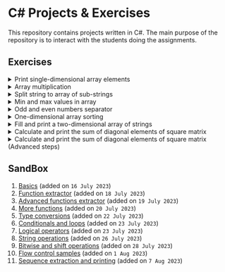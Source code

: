 # C# Projects & Exercises

This repository contains projects written in C#. The main purpose of the repository is to interact with the students doing the assignments.

## Exercises

<details><summary>Print single-dimensional array elements</summary>

---

Task id: `LSP-2`

You have an array:

````c#
int[] myArray = {1, -20, 23, -4, 8, -91, 0, 77, -4, 43, 11, -91};
````

* Loop through all elements of this array and print only numbers greater than 0.
* Solve this task using `for` loop, `while` loop and `do-while` loop.
* For every implementation (`for`-loop, `while` loop and `do-while` loop) create separate function (method) and call it accordingly.

[Implement this task in a console project](Tutorials/CreateConsoleProject.md)

---

</details>

<details><summary>Array multiplication</summary>

---

Task id: `LSP-3`

Write a function that takes two arguments, `firstArray` and `secondArray`. 

`firstArray` and `secondArray` are arrays of integers. 

The function must return an array where each element is the product of the indexed elements of `firstArray` and `secondArray`.

For example:

For initial arrays

```c#
    int[] firstArray = { 21, 5, -3, 4, 6, 131, 7, -27, -4, 93, -1, -91 };
    int[] secondArray = { 3, 82, 6, 2, -9, 6, 14, 7, 3, 0, 90, -2 };
```	

The result array should equal to 

```c#
{ 63, 410, -18, 8, -54, 786, 98, -189, -12, 0, -90, 182 }
```

[Implement this task in a console project](Tutorials/CreateConsoleProject.md)

---

</details>

<details><summary>Split string to array of sub-strings</summary>

---

Task id: `LSP-4`

Write a function that takes two arguments. 

The first is a string to process. The second is a character delimiter (of type char). 

The function will return a string array containing the sub-strings in this case that are delimited by the second argument (delimiter symbol).

Use of the standard `string.Split()` method is not allowed.

For example for arguments:

First argument (string): 

```c#
string stringToProcess = "Apple,Orange,Kiwi,Banana,Mulberry";
```

Second argument (char):

```c#
char delimiter = ',';
```

The function should return the following array:

```c#
{"Apple", "Orange", "Kiwi", "Banana", "Mulberry"}
```

[Implement this task in a console project](Tutorials/CreateConsoleProject.md)

---

</details>

<details><summary>Min and max values in array</summary>

---

Task id: `LSP-5`

Write a function that takes two arguments. The first is an array of integer values, and the second is a logical type (`bool`).

If the second argument is `true`, the function should return the maximum element of the array; if it is `false`, the function should return the minimum element of the array.

For example:

**First example**:

First argument:

```c#
int[] myArray = { 29, -8, 6, 41, 15, 19, 21, 34, 0, 4};
```

Second argument:

```c#
bool findMaxValue = true;
```

The function should return `41`

**Second example**:

First argument:

```c#
int[] myArray = { 29, -8, 6, 41, 15, 19, 21, 34, 0, 4};
```

Second argument: 

```c#
bool findMaxValue = false;
```

The function should return:  `-8`

[Implement this task in a console project](Tutorials/CreateConsoleProject.md)

---

</details>

<details><summary>Odd and even numbers separator</summary>

---

Task id: `LSP-6`

Write a function that takes one argument: an integer array. The function should create and return two arrays (as a tuple), one containing only even values from the array passed as an argument to this function, and the other containing odd values from the same array.

Consider `0` to be an even number.

For example, for array:

```c#
int[] initialArray = {-1, 3, 5, 8, 2, 10, 1, 0, 20, 5, 17};
```


the function should return a tuple with two arrays:

```c#
int[] oddNumbers = {-1, 3, 5, 1, 5, 17};
int[] evenNumbers = {8, 2, 10, 0, 20};
```

[Implement this task in a console project](Tutorials/CreateConsoleProject.md)

---

</details>

<details><summary>One-dimensional array sorting</summary>

---

Task id: `LSP-7`

Write a function that takes the following arguments:

* An array of integers

* An initial index, up to and including `startIndex`

* An end index (inclusive):  `endIndex`

In the array passed, all elements from `startIndex` to `endIndex` must be sorted in ascending order.

The function must return the array passed to it in the parameters, with all necessary changes made.

For example, for arguments:

```c#
int[] initialArray = {10, 38, -12, -19, 37, 9, -1, 6};
int startIndex = 2;
int endIndex = 5;
```

Function must return:
```c#
{10, 38, -19, -12, 9, 37, -1, 6};
```

Perform any necessary checks you deem appropriate.

[Implement this task in a console project](Tutorials/CreateConsoleProject.md)

---

</details>

<details><summary>Fill and print a two-dimensional array of strings</summary>
---

Task id: `LSP-8`

Write a program that declares a 3x3 two-dimensional array of strings. Then, take values for each element of this matrix from the keyboard, and after getting all the values, print a 3x3 matrix of all the values of this two-dimensional array to the screen.

[Implement this task in a console project](Tutorials/CreateConsoleProject.md)

---

</details>

<details><summary>Calculate and print the sum of diagonal elements of square matrix</summary>
---

Task id: `LSP-9`

Write a program that fills a square two-dimensional array NxN with integer values. The value for N is also entered on the keyboard. After filling the array, the program should calculate the sum of all diagonal elements and display it on the screen.

Perform any necessary checks you deem appropriate.

[Implement this task in a console project](Tutorials/CreateConsoleProject.md)

---

</details>

<details><summary>Calculate and print the sum of diagonal elements of square matrix (Advanced steps)</summary>
---

Task id: `LSP-10`

This task is based on `LSP-9`.

Make the mechanism for entering a number from the keyboard and the calculation of the sum of the diagonal elements separate functions.

The function for calculating the sum of the diagonal elements should not display anything on the screen, but only return the value of the sum.

And the program will print the value, returned by that function.

Bonus task: Think about how to solve this problem without allocating memory for a two-dimensional array.

[Implement this task in a console project](Tutorials/CreateConsoleProject.md)

---

</details>



## SandBox

1. [Basics](SandBox/Basics) (added on `16 July 2023`)
2. [Function extractor](SandBox/FunctionExtractor) (added on `18 July 2023`)
3. [Advanced functions extractor](SandBox/AdvancedFunctionsExtractor) (added on `19 July 2023`)
4. [More functions](SandBox/MoreFunctions) (added on `20 July 2023`)
5. [Type conversions](SandBox/TypeConversions) (added on `22 July 2023`)
6. [Conditionals and loops](SandBox/ConditionalsAndLoops) (added on `23 July 2023`)
7. [Logical operators](SandBox/LogicalOperators) (added on `23 July 2023`)
8. [String operations](SandBox/StringOperations) (added on `26 July 2023`)
9. [Bitwise and shift operations](SandBox/BitwiseAndShiftOperations) (added on `28 July 2023`)
10. [Flow control samples](SandBox/FlowControlSamples) (added on `1 Aug 2023`)
11. [Sequence extraction and printing](SandBox/SequenceExtractor) (added on `7 Aug 2023`)
